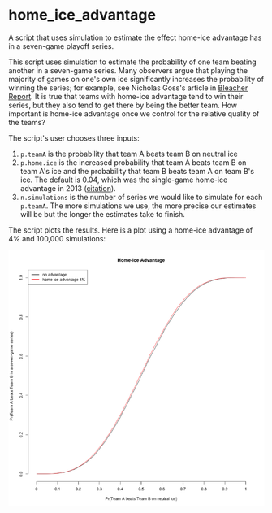 home_ice_advantage
==================

A script that uses simulation to estimate the effect home-ice advantage has in a seven-game playoff series.

This script uses simulation to estimate the probability of one team beating another in a seven-game series.  Many observers argue that playing the majority of games on one's own ice significantly increases the probability of winning the series; for example, see Nicholas Goss's article in [Bleacher Report](http://bleacherreport.com/articles/1630882-how-much-does-home-ice-matter-in-the-stanley-cup-playoffs).  It is true that teams with home-ice advantage tend to win their series, but they also tend to get there by being the better team.  How important is home-ice advantage once we control for the relative quality of the teams?

The script's user chooses three inputs: 
 1.  `p.teamA` is the probability that team A beats team B on neutral ice
 2.  `p.home.ice` is the increased probability that team A beats team B on team A's ice and the probability that team B beats team A on team B's ice.  The default is 0.04, which was the single-game home-ice advantage in 2013 ([citation](http://www.sportingcharts.com/nhl/stats/team-home-and-away-winning-percentages/2013/)).
 3.  `n.simulations` is the number of series we would like to simulate for each `p.teamA`.  The more simulations we use, the more precise our estimates will be but the longer the estimates take to finish.

The script plots the results.  Here is a plot using a home-ice advantage of 4% and 100,000 simulations:

![Home-ice advantage](https://raw.githubusercontent.com/jtwalsh0/home_ice_advantage/master/home-ice%20advantage.png)

